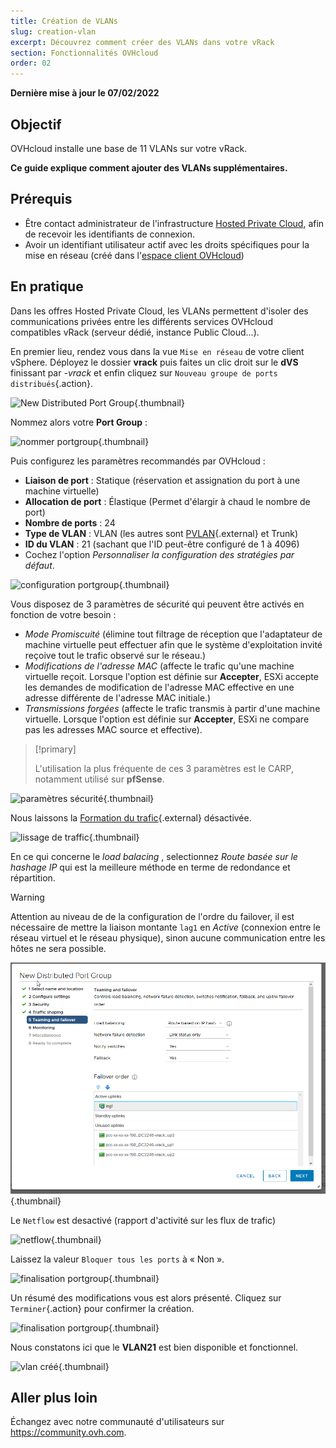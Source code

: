```yaml
---
title: Création de VLANs
slug: creation-vlan
excerpt: Découvrez comment créer des VLANs dans votre vRack
section: Fonctionnalités OVHcloud
order: 02
---
```


**Dernière mise à jour le 07/02/2022**

## Objectif

OVHcloud installe une base de 11 VLANs sur votre vRack.

**Ce guide explique comment ajouter des VLANs supplémentaires.**

## Prérequis

- Être contact administrateur de l'infrastructure [Hosted Private Cloud](https://www.ovhcloud.com/fr/enterprise/products/hosted-private-cloud/), afin de recevoir les identifiants de connexion.
- Avoir un identifiant utilisateur actif avec les droits spécifiques pour la mise en réseau (créé dans l'[espace client OVHcloud](https://www.ovh.com/auth/?action=gotomanager&from=https://www.ovh.com/fr/&ovhSubsidiary=fr))

## En pratique

Dans les offres Hosted Private Cloud, les VLANs permettent d'isoler des communications privées entre les différents services OVHcloud compatibles vRack (serveur dédié, instance Public Cloud...). 

En premier lieu, rendez vous dans la vue `Mise en réseau` de votre client vSphere. Déployez le dossier **vrack** puis faites un clic droit sur le **dVS** finissant par *-vrack* et enfin cliquez sur `Nouveau groupe de ports distribués`{.action}.

![New Distributed Port Group](images/08network1.png){.thumbnail}

Nommez alors votre **Port Group** :

![nommer portgroup](images/09network2.png){.thumbnail}

Puis configurez les paramètres recommandés par OVHcloud :

- **Liaison de port** : Statique (réservation et assignation du port à une machine virtuelle)
- **Allocation de port** : Élastique (Permet d'élargir à chaud le nombre de port)
- **Nombre de ports** : 24
- **Type de VLAN** : VLAN (les autres sont [PVLAN](https://kb.vmware.com/s/article/1010691){.external} et Trunk)
- **ID du VLAN** : 21 (sachant que l'ID peut-être configuré de 1 à 4096)
- Cochez l'option *Personnaliser la configuration des stratégies par défaut*.

![configuration portgroup](images/10network3.png){.thumbnail}

Vous disposez de 3 paramètres de sécurité qui peuvent être activés en fonction de votre besoin : 

- *Mode Promiscuité* (élimine tout filtrage de réception que l'adaptateur de machine virtuelle peut effectuer afin que le système d'exploitation invité reçoive tout le trafic observé sur le réseau.)
- *Modifications de l'adresse MAC* (affecte le trafic qu'une machine virtuelle reçoit. Lorsque l'option est définie sur **Accepter**, ESXi accepte les demandes de modification de l'adresse MAC effective en une adresse différente de l'adresse MAC initiale.)
- *Transmissions forgées* (affecte le trafic transmis à partir d'une machine virtuelle. Lorsque l'option est définie sur **Accepter**, ESXi ne compare pas les adresses MAC source et effective).

> [!primary]
>
> L'utilisation la plus fréquente de ces 3 paramètres est le CARP, notamment utilisé sur **pfSense**.
> 

![paramètres sécurité](images/11network4.png){.thumbnail}

Nous laissons la [Formation du trafic](https://docs.vmware.com/en/VMware-vSphere/6.5/com.vmware.vsphere.networking.doc/GUID-CF01515C-8525-4424-92B5-A982489BACE2.html){.external} désactivée.

![lissage de traffic](images/12network5.png){.thumbnail}

En ce qui concerne le *load balacing* , selectionnez *Route basée sur le hashage IP* qui est la meilleure méthode en terme de redondance et répartition.

> [!warning]
>
> Attention au niveau de de la configuration de l'ordre du failover, il est nécessaire de mettre la liaison montante `lag1` en *Active* (connexion entre le réseau virtuel et le réseau physique), sinon aucune communication entre les hôtes ne sera possible.
>

![load balancing](images/13network6.png){.thumbnail}

Le `Netflow` est desactivé (rapport d'activité sur les flux de trafic)

![netflow](images/14network7.png){.thumbnail}

Laissez la valeur `Bloquer tous les ports` à « Non ».

![finalisation portgroup](images/15network9.png){.thumbnail}

Un résumé des modifications vous est alors présenté. Cliquez sur `Terminer`{.action} pour confirmer la création.

![finalisation portgroup](images/16network10.png){.thumbnail}

Nous constatons ici que le **VLAN21** est bien disponible et fonctionnel.

![vlan créé](images/17network11.png){.thumbnail}

## Aller plus loin

Échangez avec notre communauté d'utilisateurs sur <https://community.ovh.com>.
